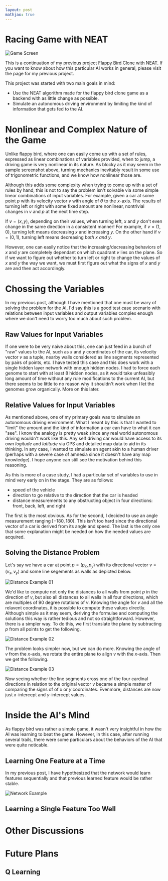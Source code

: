 ```yaml
---
layout: post
mathjax: true
---
```


# Racing Game with NEAT

![Game Screen](./img/racing_game_ai_peek.gif)

This is a continuation of my previous project
[Flappy Bird Clone with NEAT.](https://github.com/greymistcube/flappy_bird_ai)
If you want to know about how this particular AI works in general,
please visit the page for my previous project.

This project was started with two main goals in mind:
 
 * Use the NEAT algorithm made for the flappy bird clone game as a backend
 with as little change as possible.
 * Simulate an autonomous driving environment by limiting the kind of
 information that gets fed to the AI.

# Nonlinear and Complex Nature of the Game

Unlike flappy bird, where one can easily come up with a set of rules, expressed
as linear combinations of variables provided, when to jump, a driving game
is very nonlinear in its nature. As blocky as it may seem in the sample
screenshot above, turning mechanics inevitably result in some use of
trigonometric functions, and we know how nonlinear those are.

Although this adds some complexity when trying to come up with a set of
rules by hand, this is not to say the problem isn't solvable via some simple
linear combinations of input variables. For example, given a car at
some point $p$ with its velocity vector $v$ with angle of $\theta$ to
the $x$-axis. The results of turning left or right with some fixed amount are
nonlinear, nontrivial changes in $v$ and $p$ at the next time step.

If $v = (x, y)$, depending on their values, when turning left, $x$ and $y$
don't even change in the same direction in a consistent manner! For example,
if $v = (1, 0)$, turning left means decreasing $x$ and increasing $y$.
On the other hand if $v = (0, 1)$, turning left means decreasing *both* $x$
*and* $y$.

However, one can easily notice that the increasing/decreasing behaviors of
$x$ and $y$ are completely dependant on which quadrant $v$ lies on the plane.
So if we want to figure out whether to turn left or right to change the
values of $x$ and $y$ the way we want, we must first figure out what the
signs of $x$ and $y$ are and then act accordingly.

# Chossing the Variables

In my previous post, although I have mentioned that one must be wary of
solving the problem for the AI, I'd say this is a good test case scenario
with relations between input variables and output variables complex enough
where we don't need to worry too much about such problem.

## Raw Values for Input Variables

If one were to be very naive about this, one can just feed in a bunch of
"raw" values to the AI, such as $x$ and $y$ coordinates of the car, its
velocity vector $v$ as a tuple, nearby walls considered as line segments
represented by pairs of points, etc. I have tested this case and this does
work with a single hidden layer network with enough hidden nodes.
I had to force each genome to start with at least 8 hidden nodes,
as it would take unfeasibly long amount of time without any rule modifications
to the current AI, but there seems to be little to no reason why it shouldn't
work when I let the genomes grow organically. More on this later.

## Relative Values for Input Variables

As mentioned above, one of my primary goals was to simulate an autonomous
driving environment. What I meant by this is that I wanted to "limit" the amount
and the kind of information a car can have to what it can "see". I know
the analogy is pretty weak since any real world autonomous driving wouldn't
work like this. Any self driving car would have access to its own *logitude*
and *latitude* via GPS and detailed map data to aid in its thinking.
In any case, I wanted to simulate an agent akin to a human driver
(perhaps with a severe case of amnesia since it doesn't have any map knowledge).
I hope anyone can still see the motivation behind this reasoning.

As this is more of a case study, I had a particular set of variables
to use in mind very early on in the stage. They are as follows:

 * speed of the vehicle
 * direction to go relative to the direction that the car is headed
 * distance measurements to any obstructing object in four directions:
 front, back, left, and right

The first is the most obvious. As for the second, I decided to use an angle
measurement ranging $[-180, 180)$. This isn't too hard since the directional
vector of a car is derived from its angle and speed. The last is the only
one that some explanation might be needed on how the needed values are
acquired.

## Solving the Distance Problem

Let's say we have a car at point $p = (p_{x}, p_{y})$ with its directional
vector $v = (v_{x}, v_{y})$ and some line segements as walls as depicted below.

![Distance Example 01](./img/distance_example_01.png)

We'd like to compute not only the distances to all walls from point $p$ in
the direction of $v$, but also all distances to all walls in all four
directions, which are multiples of $90$ degree rotations of $v$.
Knowing the angle for $v$ and all the relavent coordinates, it is
possible to compute these values directly. Although simple as it may seem,
deriving the formulae and computing the solutions this way is rather tedious
and not so straightforward. However, there is a simpler way.
To do this, we first translate the plane by subtracting $p$ from all points
to get the following.

![Distance Example 02](./img/distance_example_02.png)

The problem looks simpler now, but we can do more. Knowing the angle of $v$
from the $x$-axis, we rotate the entire plane to align $v$ with the $x$-axis.
Then we get the following.

![Distance Example 03](./img/distance_example_03.png)

Now seeing whether the line segments cross one of the four cardinal directions
in relation to the original vector $v$ became a simple matter of comparing
the signs of of $x$ or $y$ coordinates. Evenmore, distances are now just
$x$-intercept and $y$-intercept values.

# Inside the AI's Mind

As flappy bird was rather a simple game, it wasn't very insightful in how
the AI was learning to beat the game. However, in this case, after running
several trails, there were some particulars about the behaviors of the AI
that were quite noticable.

## Learning One Feature at a Time

In my previous post, I have hypothesized that the network would learn
features sequentially and that previous learned feature would be rather
stable.

![Network Example](./img/network_example.png)

## Learning a Single Feature Too Well

# Other Discussions

# Future Plans
## Q Learning
